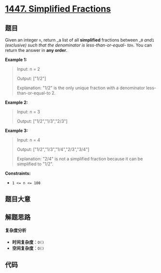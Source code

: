 # [1447. Simplified Fractions](https://leetcode.com/problems/simplified-fractions/)

## 题目

Given an integer `n`, return _a list of all **simplified** fractions between
_`0` _and_`1` _(exclusive) such that the denominator is less-than-or-equal-
to_`n`. You can return the answer in **any order**.

**Example 1:**

> Input: n = 2
>
> Output: ["1/2"]
>
> Explanation: "1/2" is the only unique fraction with a denominator less-than-or-equal-to 2.

**Example 2:**

> Input: n = 3
>
> Output: ["1/2","1/3","2/3"]

**Example 3:**

> Input: n = 4
>
> Output: ["1/2","1/3","1/4","2/3","3/4"]
>
> Explanation: "2/4" is not a simplified fraction because it can be simplified to "1/2".

**Constraints:**

- `1 <= n <= 100`

## 题目大意

## 解题思路

#### 复杂度分析

- **时间复杂度**：`O()`
- **空间复杂度**：`O()`

## 代码

```javascript

```

